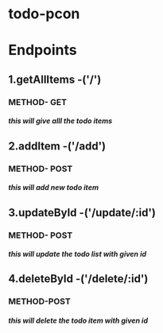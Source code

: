 # todo-pcon

# Endpoints

## 1.getAllItems -('/') 
  ### METHOD- GET 
   ##### this will give alll the todo items

## 2.addItem -('/add') 
  ### METHOD- POST 
   ##### this will add new todo item

## 3.updateById -('/update/:id') 
  ### METHOD- POST 
   ##### this will update the todo list with given id

## 4.deleteById -('/delete/:id') 
  ### METHOD-POST 
   ##### this will delete the todo item with given id
